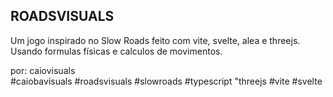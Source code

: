 ## ROADSVISUALS

Um jogo inspirado no Slow Roads feito com vite, svelte, alea e threejs. Usando formulas físicas e calculos de movimentos.

por: caiovisuals  
#caiobavisuals #roadsvisuals #slowroads #typescript "threejs #vite #svelte